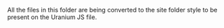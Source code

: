 All the files in this folder are being converted to the site folder style to be present on the Uranium JS file. 